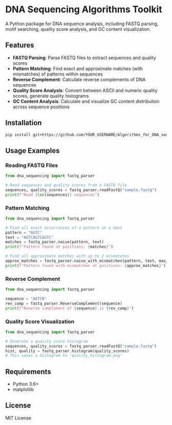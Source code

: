 # DNA Sequencing Algorithms Toolkit

A Python package for DNA sequence analysis, including FASTQ parsing, motif searching, quality score analysis, and GC content visualization.

## Features

- **FASTQ Parsing**: Parse FASTQ files to extract sequences and quality scores
- **Pattern Matching**: Find exact and approximate matches (with mismatches) of patterns within sequences
- **Reverse Complement**: Calculate reverse complements of DNA sequences
- **Quality Score Analysis**: Convert between ASCII and numeric quality scores, generate quality histograms
- **GC Content Analysis**: Calculate and visualize GC content distribution across sequence positions

## Installation

```bash
pip install git+https://github.com/YOUR_USERNAME/Algorithms_for_DNA_sequencing.git
```

## Usage Examples

### Reading FASTQ Files

```python
from dna_sequencing import fastq_parser

# Read sequences and quality scores from a FASTQ file
sequences, quality_scores = fastq_parser.readFastQ("sample.fastq")
print(f"Read {len(sequences)} sequences")
```

### Pattern Matching

```python
from dna_sequencing import fastq_parser

# Find all exact occurrences of a pattern in a text
pattern = "AGTC"
text = "AGTCAGTCAGTC"
matches = fastq_parser.naive(pattern, text)
print(f"Pattern found at positions: {matches}")

# Find all approximate matches with up to 2 mismatches
approx_matches = fastq_parser.naive_with_mismatches(pattern, text, max_mismatches=2)
print(f"Pattern found with mismatches at positions: {approx_matches}")
```

### Reverse Complement

```python
from dna_sequencing import fastq_parser

sequence = "AGTCN"
rev_comp = fastq_parser.ReverseComplement(sequence)
print(f"Reverse complement of {sequence} is {rev_comp}")
```

### Quality Score Visualization

```python
from dna_sequencing import fastq_parser

# Generate a quality score histogram
sequences, quality_scores = fastq_parser.readFastQ("sample.fastq")
hist, quality = fastq_parser.histogram(quality_scores)
# This saves a histogram to 'quality_histogram.png'
```

## Requirements

- Python 3.6+
- matplotlib

## License

MIT License 